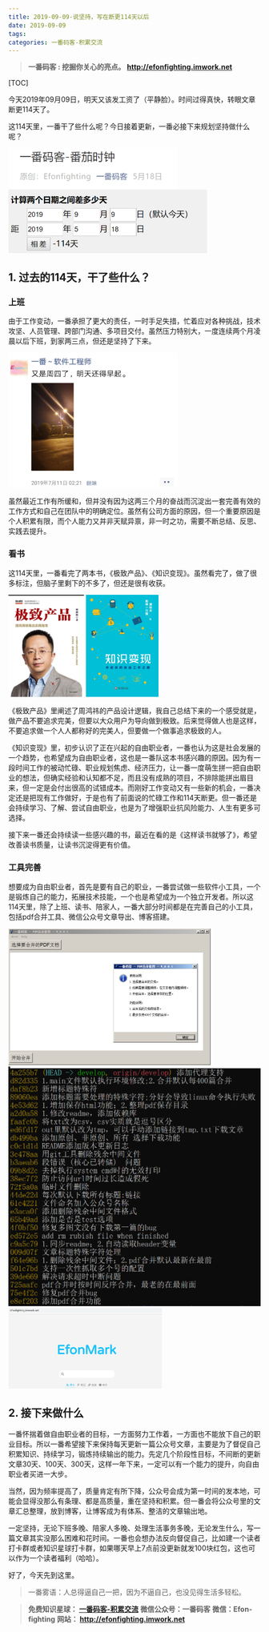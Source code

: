 ```yaml
---
title: 2019-09-09-说坚持，写在断更114天以后
date: 2019-09-09
tags: 
categories: 一番码客-积累交流
---
```


> **一番码客 : 挖掘你关心的亮点。**
> **http://efonfighting.imwork.net**

[TOC]

今天2019年09月09日，明天又该发工资了（平静脸）。时间过得真快，转眼文章断更114天了。

这114天里，一番干了些什么呢？今日接着更新，一番必接下来规划坚持做什么呢？



<img src="2019-09-09-说坚持，写在断更114天以后\duangeng.png" style="zoom:50%;" />

<img src="2019-09-09-说坚持，写在断更114天以后\xiangcha.png" style="zoom:50%;" />

<!-- more -->

## 1. 过去的114天，干了些什么？

### 上班

由于工作变动，一番承担了更大的责任，一时手足失措，忙着应对各种挑战，技术攻坚、人员管理、跨部门沟通、多项目交付。虽然压力特别大，一度连续两个月凌晨以后下班，到家两三点，但还是坚持了下来。

<img src="2019-09-09-说坚持，写在断更114天以后\xiaban.png" alt="1568044308426" style="zoom:33%;" />

虽然最近工作有所缓和，但并没有因为这两三个月的奋战而沉淀出一套完善有效的工作方式和自己在团队中的明确定位。虽然有公司方面的原因，但一个重要原因是个人积累有限，而个人能力又并非天赋异禀，非一时之功，需要不断总结、反思、实践去提升。

### 看书

这114天里，一番看完了两本书，《极致产品》、《知识变现》。虽然看完了，做了很多标注，但脑子里剩下的不多了，但还是很有收获。

<img src="2019-09-09-说坚持，写在断更114天以后\jizhichanping.jpg" alt="1568044308426" style="zoom:20%;" />

<img src="2019-09-09-说坚持，写在断更114天以后\zhishibianxian.jpg" alt="1568044308426" style="zoom:20%;" />

《极致产品》里阐述了周鸿祎的产品设计逻辑，我自己总结下来的一个感受就是，做产品不要追求完美，但要以大众用户为导向做到极致。后来觉得做人也是这样，不要追求做一个人人都称好的完美人，但要做一个做事追求极致的人。

《知识变现》里，初步认识了正在兴起的自由职业者，一番也认为这是社会发展的一个趋势，也希望成为自由职业者，这也是一番队这本书感兴趣的原因。因为有一段时间工作的被动忙碌、职业规划焦虑、经济压力，让一番一度萌生拼一把自由职业的想法，但确实经验和认知都不足，而且没有成熟的项目，不排除能拼出眉目来，但一定是会付出很高的试错成本。而刚好工作变动又有一些新的机会，一番决定还是把现有工作做好，于是也有了前面说的忙碌工作和114天断更。但一番还是会持续学习、了解、尝试自由职业，也是为了增强职业抗风险能力、人生有更多可选择。

接下来一番还会持续读一些感兴趣的书，最近在看的是《这样读书就够了》，希望改善读书质量，让读书沉淀得更有价值。

### 工具完善

想要成为自由职业者，首先是要有自己的职业，一番尝试做一些软件小工具，一个是锻炼自己的能力，拓展技术技能，一个也是希望成为一个独立开发者。所以这114天里，除了上班、读书、陪家人，一番大部分时间都是在完善自己的小工具，包括pdf合并工具、微信公众号文章导出、博客搭建。

<img src="2019-09-09-说坚持，写在断更114天以后\pdfmerge.png" alt="1568044308426" style="zoom:50%;" />

<img src="2019-09-09-说坚持，写在断更114天以后\gzhdownload.png" alt="1568044308426" style="zoom:50%;" />

<img src="2019-09-09-说坚持，写在断更114天以后\blog.png" alt="1568044308426" style="zoom:30%;" />



## 2. 接下来做什么

一番怀揣着做自由职业者的目标，一方面努力工作着，一方面也不能放下自己的职业目标。所以一番希望接下来保持每天更新一篇公众号文章，主要是为了督促自己积累知识、持续学习，锻炼持续输出的能力。先定几个阶段性目标，不间断的更新文章30天、100天、300天，这样一年下来，一定可以有一个能力的提升，向自由职业者买进一大步。

当然，因为频率提高了，质量肯定有所下降，公众号会成为第一时间的发本地，可能会显得没那么有条理、都是高质量，重在坚持和积累。但一番会将公众号里的文章汇总整理，放到博客，让博客成为有体系、整洁的文章输出地。

一定坚持，无论下班多晚、陪家人多晚、处理生活事务多晚，无论发生什么，写一篇文章其实没那么困难和花时间。一番也会想办法反向督促自己，比如建一个读者打卡群或者知识星球打卡群，如果哪天早上7点前没更新就发100块红包，这也可以作为一个读者福利（哈哈）。

好了，今天先到这里。

> 一番雾语：人总得逼自己一把，因为不逼自己，也没见得生活多轻松。



> **免费知识星球： [一番码客-积累交流]([wwww](https://t.zsxq.com/NRVBURr))**
> **微信公众号：一番码客**
> **微信：Efon-fighting**
> **网站： http://efonfighting.imwork.net**